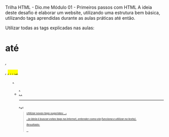Trilha HTML - Dio.me
Módulo 01 - Primeiros passos com HTML
A ideia deste desafio é elaborar um website, utilizando uma estrutura bem básica, utilizando tags aprendidas durante as aulas práticas até então.

Utilizar todas as tags explicadas nas aulas: <h1> até <h6>, <p>, <mark>, <small>, <i>, <u>, <strong>, <ol>, <ul>, <li>, <a>, <hr>, <sub>, <sup>, <blockquote>

Utilizar novas tags sugeridas: <font>, <del>, <p>, <abbr> (a ideia é buscar estas tags na internet, entender como ela funciona e utilizar no texto).


Resultado: 

<img src="c:\Users\Usuario\AppData\Local\Packages\MicrosoftWindows.Client.CBS_cw5n1h2txyewy\TempState\ScreenClip\{3B2C2D27-A1A8-4C70-B4E6-0314052F3CAB}.png" class="img-fluid ${3|rounded-top,rounded-right,rounded-bottom,rounded-left,rounded-circle,|}" alt="">

<img src="c:\Users\Usuario\AppData\Local\Packages\MicrosoftWindows.Client.CBS_cw5n1h2txyewy\TempState\ScreenClip\{2AF34474-AAFD-4DE4-9788-EF9BD5BE1CCF}.png" alt="">

<img src="c:\Users\Usuario\AppData\Local\Packages\MicrosoftWindows.Client.CBS_cw5n1h2txyewy\TempState\ScreenClip\{FBBDAF68-31AB-4604-960E-D5F94D7C5CD9}.png" alt="">

<img src="c:\Users\Usuario\AppData\Local\Packages\MicrosoftWindows.Client.CBS_cw5n1h2txyewy\TempState\ScreenClip\{3FFEEB73-C956-4F8F-BB26-385583ADD50E}.png" alt="">